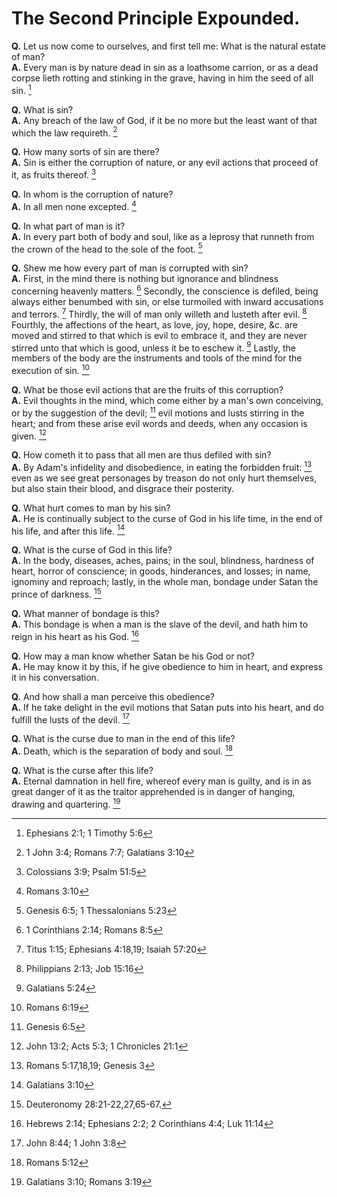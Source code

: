 # The Second Principle Expounded.

**Q.** Let us now come to ourselves, and first tell me: What is the natural estate of man?  
**A.** Every man is by nature dead in sin as a loathsome carrion, or as a dead corpse lieth rotting and stinking in the grave, having in him the seed of all sin. [^a]

**Q.** What is sin?  
**A.** Any breach of the law of God, if it be no more but the least want of that which the law requireth. [^b]

**Q.** How many sorts of sin are there?  
**A.** Sin is either the corruption of nature, or any evil actions that proceed of it, as fruits thereof. [^c]

**Q.** In whom is the corruption of nature?  
**A.** In all men none excepted. [^d]

**Q.** In what part of man is it?  
**A.** In every part both of body and soul, like as a leprosy that runneth from the crown of the head to the sole of the foot. [^e]

**Q.** Shew me how every part of man is corrupted with sin?  
**A.** First, in the mind there is nothing but ignorance and blindness concerning heavenly matters. [^f] Secondly, the conscience is defiled, being always either benumbed with sin, or else turmoiled with inward accusations and terrors. [^g] Thirdly, the will of man only willeth and lusteth after evil. [^h] Fourthly, the affections of the heart, as love, joy, hope, desire, &c. are moved and stirred to that which is evil to embrace it, and they are never stirred unto that which is good, unless it be to eschew it. [^i] Lastly, the members of the body are the instruments and tools of the mind for the execution of sin. [^k]

**Q.** What be those evil actions that are the fruits of this corruption?  
**A.** Evil thoughts in the mind, which come either by a man's own conceiving, or by the suggestion of the devil; [^l] evil motions and lusts stirring in the heart; and from these arise evil words and deeds, when any occasion is given. [^m]

**Q.** How cometh it to pass that all men are thus defiled with sin?  
**A.** By Adam's infidelity and disobedience, in eating the forbidden fruit: [^n] even as we see great personages by treason do not only hurt themselves, but also stain their blood, and disgrace their posterity.

**Q.** What hurt comes to man by his sin?  
**A.** He is continually subject to the curse of God in his life time, in the end of his life, and after this life. [^o]

**Q.** What is the curse of God in this life?  
**A.** In the body, diseases, aches, pains; in the soul, blindness, hardness of heart, horror of conscience; in goods, hinderances, and losses; in name, ignominy and reproach; lastly, in the whole man, bondage under Satan the prince of darkness. [^p]

**Q.** What manner of bondage is this?  
**A.** This bondage is when a man is the slave of the devil, and hath him to reign in his heart as his God. [^q]

**Q.** How may a man know whether Satan be his God or not?  
**A.** He may know it by this, if he give obedience to him in heart, and express it in his conversation.

**Q.** And how shall a man perceive this obedience?  
**A.** If he take delight in the evil motions that Satan puts into his heart, and do fulfill the lusts of the devil. [^r]

**Q.** What is the curse due to man in the end of this life?  
**A.** Death, which is the separation of body and soul. [^s]

**Q.** What is the curse after this life?  
**A.** Eternal damnation in hell fire, whereof every man is guilty, and is in as great danger of it as the traitor apprehended is in danger of hanging, drawing and quartering. [^t]

[^a]: Ephesians 2:1; 1 Timothy 5:6

[^b]: 1 John 3:4; Romans 7:7; Galatians 3:10

[^c]: Colossians 3:9; Psalm 51:5

[^d]: Romans 3:10

[^e]: Genesis 6:5; 1 Thessalonians 5:23

[^f]: 1 Corinthians 2:14; Romans 8:5

[^g]: Titus 1:15; Ephesians 4:18,19; Isaiah 57:20

[^h]: Philippians 2:13; Job 15:16

[^i]: Galatians 5:24

[^k]: Romans 6:19

[^l]: Genesis 6:5

[^m]: John 13:2; Acts 5:3; 1 Chronicles 21:1

[^n]: Romans 5:17,18,19; Genesis 3

[^o]: Galatians 3:10

[^p]: Deuteronomy 28:21-22,27,65-67.

[^q]: Hebrews 2:14; Ephesians 2:2; 2 Corinthians 4:4; Luk 11:14

[^r]: John 8:44; 1 John 3:8

[^s]: Romans 5:12

[^t]: Galatians 3:10; Romans 3:19
